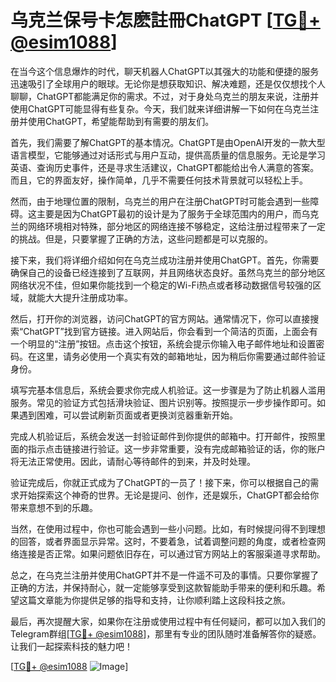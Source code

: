 # 乌克兰保号卡怎麽註冊ChatGPT [[TG💪+ @esim1088](https://t.me/s/esim1088)]

在当今这个信息爆炸的时代，聊天机器人ChatGPT以其强大的功能和便捷的服务迅速吸引了全球用户的眼球。无论你是想获取知识、解决难题，还是仅仅想找个人聊聊，ChatGPT都能满足你的需求。不过，对于身处乌克兰的朋友来说，注册并使用ChatGPT可能显得有些复杂。今天，我们就来详细讲解一下如何在乌克兰注册并使用ChatGPT，希望能帮助到有需要的朋友们。

首先，我们需要了解ChatGPT的基本情况。ChatGPT是由OpenAI开发的一款大型语言模型，它能够通过对话形式与用户互动，提供高质量的信息服务。无论是学习英语、查询历史事件，还是寻求生活建议，ChatGPT都能给出令人满意的答案。而且，它的界面友好，操作简单，几乎不需要任何技术背景就可以轻松上手。

然而，由于地理位置的限制，乌克兰的用户在注册ChatGPT时可能会遇到一些障碍。这主要是因为ChatGPT最初的设计是为了服务于全球范围内的用户，而乌克兰的网络环境相对特殊，部分地区的网络连接不够稳定，这给注册过程带来了一定的挑战。但是，只要掌握了正确的方法，这些问题都是可以克服的。

接下来，我们将详细介绍如何在乌克兰成功注册并使用ChatGPT。首先，你需要确保自己的设备已经连接到了互联网，并且网络状态良好。虽然乌克兰的部分地区网络状况不佳，但如果你能找到一个稳定的Wi-Fi热点或者移动数据信号较强的区域，就能大大提升注册成功率。

然后，打开你的浏览器，访问ChatGPT的官方网站。通常情况下，你可以直接搜索“ChatGPT”找到官方链接。进入网站后，你会看到一个简洁的页面，上面会有一个明显的“注册”按钮。点击这个按钮，系统会提示你输入电子邮件地址和设置密码。在这里，请务必使用一个真实有效的邮箱地址，因为稍后你需要通过邮件验证身份。

填写完基本信息后，系统会要求你完成人机验证。这一步骤是为了防止机器人滥用服务。常见的验证方式包括滑块验证、图片识别等。按照提示一步步操作即可。如果遇到困难，可以尝试刷新页面或者更换浏览器重新开始。

完成人机验证后，系统会发送一封验证邮件到你提供的邮箱中。打开邮件，按照里面的指示点击链接进行验证。这一步非常重要，没有完成邮箱验证的话，你的账户将无法正常使用。因此，请耐心等待邮件的到来，并及时处理。

验证完成后，你就正式成为了ChatGPT的一员了！接下来，你可以根据自己的需求开始探索这个神奇的世界。无论是提问、创作，还是娱乐，ChatGPT都会给你带来意想不到的乐趣。

当然，在使用过程中，你也可能会遇到一些小问题。比如，有时候提问得不到理想的回答，或者界面显示异常。这时，不要着急，试着调整问题的角度，或者检查网络连接是否正常。如果问题依旧存在，可以通过官方网站上的客服渠道寻求帮助。

总之，在乌克兰注册并使用ChatGPT并不是一件遥不可及的事情。只要你掌握了正确的方法，并保持耐心，就一定能够享受到这款智能助手带来的便利和乐趣。希望这篇文章能为你提供足够的指导和支持，让你顺利踏上这段科技之旅。

最后，再次提醒大家，如果你在注册或使用过程中有任何疑问，都可以加入我们的Telegram群组[[TG💪+ @esim1088](https://t.me/s/esim1088)]，那里有专业的团队随时准备解答你的疑惑。让我们一起探索科技的魅力吧！

[[TG💪+ @esim1088](https://t.me/s/esim1088) ![Image](https://i.postimg.cc/4NQfJmqS/Snipaste-2025-05-13-00-14-12.png)]